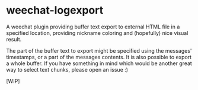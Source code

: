 # weechat-logexport

A weechat plugin providing buffer text export to external HTML file in a
specified location, providing nickname coloring and (hopefully) nice visual
result.

The part of the buffer text to export might be specified using the messages'
timestamps, or a part of the messages contents. It is also possible to export a
whole buffer. If you have something in mind which would be another great way to
select text chunks, please open an issue :)

[WIP]

